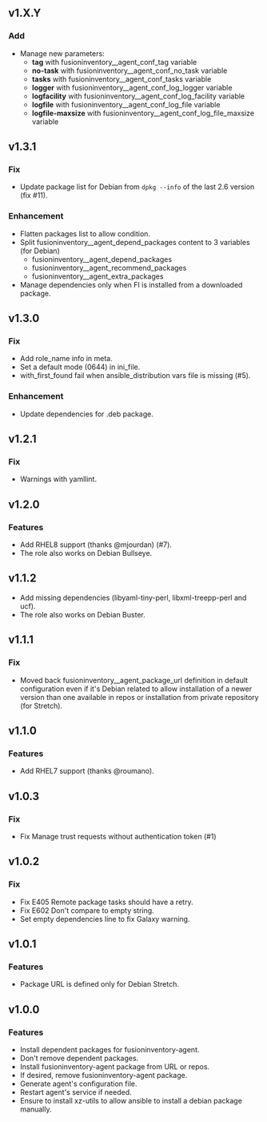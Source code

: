 ## v1.X.Y

### Add
* Manage new parameters:
  * **tag** with fusioninventory__agent_conf_tag variable
  * **no-task** with fusioninventory__agent_conf_no_task variable
  * **tasks** with fusioninventory__agent_conf_tasks variable
  * **logger** with fusioninventory__agent_conf_log_logger variable
  * **logfacility** with fusioninventory__agent_conf_log_facility variable
  * **logfile** with fusioninventory__agent_conf_log_file variable
  * **logfile-maxsize** with fusioninventory__agent_conf_log_file_maxsize variable

## v1.3.1

### Fix

* Update package list for Debian from `dpkg --info` of the last 2.6 version (fix #11).

### Enhancement

* Flatten packages list to allow condition.
* Split fusioninventory__agent_depend_packages content to 3 variables (for Debian)
  * fusioninventory__agent_depend_packages
  * fusioninventory__agent_recommend_packages
  * fusioninventory__agent_extra_packages
* Manage dependencies only when FI is installed from a downloaded package.

## v1.3.0

### Fix

* Add role_name info in meta.
* Set a default mode (0644) in ini_file.
* with_first_found fail when ansible_distribution vars file is missing (#5).

### Enhancement

* Update dependencies for .deb package.

## v1.2.1

### Fix

* Warnings with yamllint.

## v1.2.0

### Features

* Add RHEL8 support (thanks @mjourdan) (#7).
* The role also works on Debian Bullseye.

## v1.1.2

* Add missing dependencies (libyaml-tiny-perl, libxml-treepp-perl and ucf).
* The role also works on Debian Buster.

## v1.1.1

### Fix

* Moved back fusioninventory__agent_package_url definition in default configuration
even if it's Debian related to allow installation of a newer version than one
available in repos or installation from private repository (for Stretch).

## v1.1.0

### Features

* Add RHEL7 support (thanks @roumano).

## v1.0.3

### Fix
* Fix Manage trust requests without authentication token (#1)

## v1.0.2

### Fix
* Fix E405 Remote package tasks should have a retry.
* Fix E602 Don't compare to empty string.
* Set empty dependencies line to fix Galaxy warning.

## v1.0.1

### Features
* Package URL is defined only for Debian Stretch.

## v1.0.0

### Features
* Install dependent packages for fusioninventory-agent.
* Don't remove dependent packages.
* Install fusioninventory-agent package from URL or repos.
* If desired, remove fusioninventory-agent package.
* Generate agent's configuration file.
* Restart agent's service if needed.
* Ensure to install xz-utils to allow ansible to install a debian package manually.
